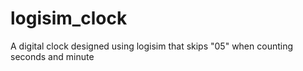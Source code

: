 # logisim_clock
A digital clock designed using logisim that skips "05" when counting seconds and minute
